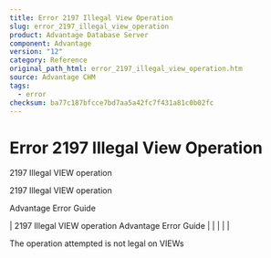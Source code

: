 ```yaml
---
title: Error 2197 Illegal View Operation
slug: error_2197_illegal_view_operation
product: Advantage Database Server
component: Advantage
version: "12"
category: Reference
original_path_html: error_2197_illegal_view_operation.htm
source: Advantage CHM
tags:
  - error
checksum: ba77c187bfcce7bd7aa5a42fc7f431a81c0b02fc
---
```


# Error 2197 Illegal View Operation

2197 Illegal VIEW operation

2197 Illegal VIEW operation

Advantage Error Guide

| 2197 Illegal VIEW operation  Advantage Error Guide |  |  |  |  |

The operation attempted is not legal on VIEWs
